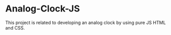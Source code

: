 # Analog-Clock-JS
This project is related to developing an analog clock by using pure JS HTML and CSS.
